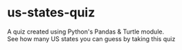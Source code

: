 # us-states-quiz
A quiz created using Python's Pandas & Turtle module.  
See how many US states you can guess by taking this quiz
